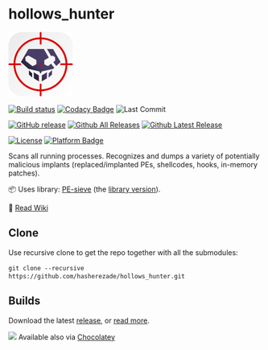 # hollows_hunter
![](./logo/logo2_128.png)

[![Build status](https://ci.appveyor.com/api/projects/status/nsc2eux5986y1shq?svg=true)](https://ci.appveyor.com/project/hasherezade/hollows-hunter)
[![Codacy Badge](https://api.codacy.com/project/badge/Grade/0c149fcd62084f96ac0c131e4473dbdf)](https://www.codacy.com/manual/hasherezade/hollows_hunter?utm_source=github.com&amp;utm_medium=referral&amp;utm_content=hasherezade/hollows_hunter&amp;utm_campaign=Badge_Grade)
![Last Commit](https://img.shields.io/github/last-commit/hasherezade/hollows_hunter/master)

[![GitHub release](https://img.shields.io/github/release/hasherezade/hollows_hunter.svg)](https://github.com/hasherezade/hollows_hunter/releases)
[![Github All Releases](https://img.shields.io/github/downloads/hasherezade/hollows_hunter/total.svg)](https://github.com/hasherezade/hollows_hunter/releases)
[![Github Latest Release](https://img.shields.io/github/downloads/hasherezade/hollows_hunter/latest/total.svg)](https://github.com/hasherezade/hollows_hunter/releases)

[![License](https://img.shields.io/badge/License-BSD%202--Clause-blue.svg)](https://opensource.org/licenses/BSD-2-Clause)
[![Platform Badge](https://img.shields.io/badge/Windows-0078D6?logo=windows)](https://github.com/hasherezade/hollows_hunter)

Scans all running processes. Recognizes and dumps a variety of potentially malicious implants (replaced/implanted PEs, shellcodes, hooks, in-memory patches).

📦 Uses library: [PE-sieve](https://github.com/hasherezade/pe-sieve.git) (the [library version](https://github.com/hasherezade/pe-sieve/wiki/2.-How-to-build)).

📖 [Read Wiki](https://github.com/hasherezade/hollows_hunter/wiki)

## Clone

Use recursive clone to get the repo together with all the submodules:

```console
git clone --recursive https://github.com/hasherezade/hollows_hunter.git
```

## Builds

Download the latest [release](https://github.com/hasherezade/hollows_hunter/releases), or [read more](https://github.com/hasherezade/hollows_hunter/wiki#download).

![](https://community.chocolatey.org/favicon.ico) Available also via [Chocolatey](https://community.chocolatey.org/packages/hollowshunter)
